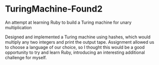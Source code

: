 # TuringMachine-Found2
An attempt at learning Ruby to build a Turing machine for unary multiplication

Designed and implemented a Turing machine using hashes, which would multiply any two integers and print the output tape. Assignment allowed us to choose a language of our choice, so I thought this would be a good opportunity to try and learn Ruby, introducing an interesting additional challenge for myself.
